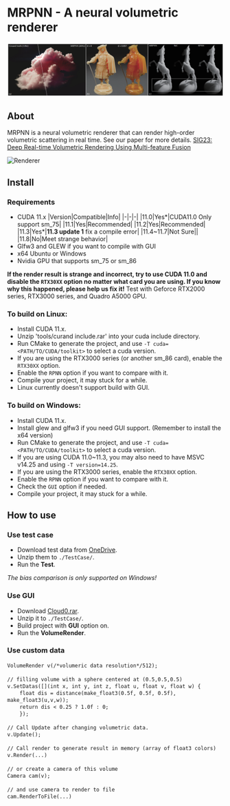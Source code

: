 

# MRPNN - A neural volumetric renderer

![teaser](./pics/teaser.png)

## About
MRPNN is a neural volumetric renderer that can render high-order volumetric scattering in real time. See our paper for more details.
[SIG23: Deep Real-time Volumetric Rendering Using Multi-feature Fusion](https://sites.cs.ucsb.edu/~lingqi/publications/paper_mrpnn.pdf)

![Renderer](./pics/cloud.gif)

## Install

### Requirements
- CUDA 11.x
	|Version|Compatible|Info|
	|-|-|-|
	|11.0|Yes*|CUDA11.0 Only support sm_75|
	|11.1|Yes|Recommended|
	|11.2|Yes|Recommended|
	|11.3|Yes*|**11.3 update 1** fix a compile error|
	|11.4~11.7|Not Sure||
	|11.8|No|Meet strange behavior|
- Glfw3 and GLEW if you want to compile with GUI
- x64 Ubuntu or Windows
- Nvidia GPU that supports sm_75 or sm_86

**If the render result is strange and incorrect, try to use CUDA 11.0 and disable the `RTX30XX` option no matter what card you are using. If you know why this happened, please help us fix it!**
Test with Geforce RTX2000 series, RTX3000 series, and Quadro A5000 GPU.

### To build on Linux:
- Install CUDA 11.x.
- Unzip 'tools/curand include.rar' into your cuda include directory.
- Run CMake to generate the project, and use `-T cuda=<PATH/TO/CUDA/toolkit>` to select a cuda version.
- If you are using the RTX3000 series (or another sm_86 card), enable the `RTX30XX` option.
- Enable the `RPNN` option if you want to compare with it.
- Compile your project, it may stuck for a while.
- Linux currently doesn't support build with GUI.

### To build on Windows:
- Install CUDA 11.x.
- Install glew and glfw3 if you need GUI support. (Remember to install the x64 version)
- Run CMake to generate the project, and use `-T cuda=<PATH/TO/CUDA/toolkit>` to select a cuda version.
- If you are using CUDA 11.0~11.3, you may also need to have MSVC v14.25 and using `-T version=14.25`.
- If you are using the RTX3000 series, enable the `RTX30XX` option.
- Enable the `RPNN` option if you want to compare with it.
- Check the `GUI` option if needed.
- Compile your project, it may stuck for a while.

## How to use

### Use test case
- Download test data from [OneDrive](https://1drv.ms/f/s!AjOfZ7yWFdfGiElO457WE054P8Pt?e=pc3YDk).
- Unzip them to `./TestCase/`.
- Run the **Test**.

*The bias comparison is only supported on Windows!*

### Use GUI
- Download [Cloud0.rar](https://1drv.ms/f/s!AjOfZ7yWFdfGiElO457WE054P8Pt?e=pc3YDk).
- Unzip it to `./TestCase/`.
- Build project with **GUI** option on.
- Run the **VolumeRender**.

### Use custom data 
```
VolumeRender v(/*volumeric data resolution*/512);

// filling volume with a sphere centered at (0.5,0.5,0.5)
v.SetDatas([](int x, int y, int z, float u, float v, float w) {
    float dis = distance(make_float3(0.5f, 0.5f, 0.5f), make_float3(u,v,w));
    return dis < 0.25 ? 1.0f : 0;
    });

// Call Update after changing volumetric data.
v.Update();

// Call render to generate result in memory (array of float3 colors)
v.Render(...)

// or create a camera of this volume
Camera cam(v);

// and use camera to render to file
cam.RenderToFile(...)
```
